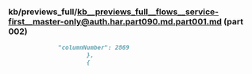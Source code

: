 ### kb/previews_full/kb__previews_full__flows__service-first__master-only@auth.har.part090.md.part001.md (part 002)

```md
              "columnNumber": 2869
                      },
                      {
         
```

```
